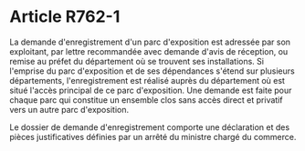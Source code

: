 # Article R762-1

La demande d'enregistrement d'un parc d'exposition est adressée par son exploitant, par lettre recommandée avec demande d'avis de réception, ou remise au préfet du département où se trouvent ses installations. Si l'emprise du parc d'exposition et de ses dépendances s'étend sur plusieurs départements, l'enregistrement est réalisé auprès du département où est situé l'accès principal de ce parc d'exposition. Une demande est faite pour chaque parc qui constitue un ensemble clos sans accès direct et privatif vers un autre parc d'exposition.

Le dossier de demande d'enregistrement comporte une déclaration et des pièces justificatives définies par un arrêté du ministre chargé du commerce.
